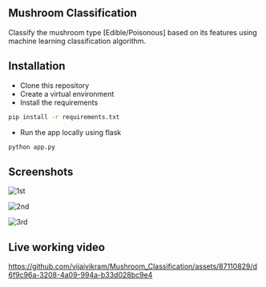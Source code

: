
## Mushroom Classification

Classify the mushroom type [Edible/Poisonous] based on its features using machine learning classification algorithm.




## Installation
- Clone this repository
- Create a virtual environment
- Install the requirements

```bash
pip install -r requirements.txt
```

- Run the app locally using flask
```bash
python app.py
```

## Screenshots

![1st](https://github.com/vijaivikram/Mushroom_Classification/assets/87110829/e6e05f7b-11bf-4865-b459-7b431af339f2)

![2nd](https://github.com/vijaivikram/Mushroom_Classification/assets/87110829/da6739e5-0255-4e84-ba1b-f21e18188529)

![3rd](https://github.com/vijaivikram/Mushroom_Classification/assets/87110829/8685195b-8f1c-4620-85ee-b8e73f844982)

## Live working video

https://github.com/vijaivikram/Mushroom_Classification/assets/87110829/d6f9c96a-3208-4a09-994a-b33d028bc9e4



